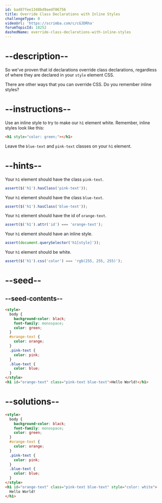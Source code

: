 ```yaml
---
id: bad87fee1348bd9aedf06756
title: Override Class Declarations with Inline Styles
challengeType: 0
videoUrl: 'https://scrimba.com/c/cGJDRha'
forumTopicId: 18252
dashedName: override-class-declarations-with-inline-styles
---
```


# --description--

So we've proven that id declarations override class declarations, regardless of where they are declared in your `style` element CSS.

There are other ways that you can override CSS. Do you remember inline styles?

# --instructions--

Use an inline style to try to make our `h1` element white. Remember, inline styles look like this:

```html
<h1 style="color: green;"></h1>
```

Leave the `blue-text` and `pink-text` classes on your `h1` element.

# --hints--

Your `h1` element should have the class `pink-text`.

```js
assert($('h1').hasClass('pink-text'));
```

Your `h1` element should have the class `blue-text`.

```js
assert($('h1').hasClass('blue-text'));
```

Your `h1` element should have the id of `orange-text`.

```js
assert($('h1').attr('id') === 'orange-text');
```

Your `h1` element should have an inline style.

```js
assert(document.querySelector('h1[style]'));
```

Your `h1` element should be white.

```js
assert($('h1').css('color') === 'rgb(255, 255, 255)');
```

# --seed--

## --seed-contents--

```html
<style>
  body {
    background-color: black;
    font-family: monospace;
    color: green;
  }
  #orange-text {
    color: orange;
  }
  .pink-text {
    color: pink;
  }
  .blue-text {
    color: blue;
  }
</style>
<h1 id="orange-text" class="pink-text blue-text">Hello World!</h1>
```

# --solutions--

```html
<style>
  body {
    background-color: black;
    font-family: monospace;
    color: green;
  }
  #orange-text {
    color: orange;
  }
  .pink-text {
    color: pink;
  }
  .blue-text {
    color: blue;
  }
</style>
<h1 id="orange-text" class="pink-text blue-text" style="color: white">
  Hello World!
</h1>
```
